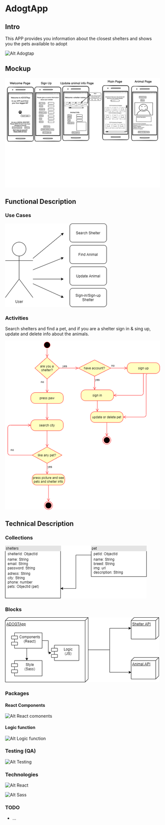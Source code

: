# AdogtApp

## Intro

This APP provides you information about the closest shelters and shows you the pets available to adopt

![Alt Adogtap](https://media2.giphy.com/media/eYilisUwipOEM/giphy.gif?cid=ecf05e471g8xjdntjop71tdweqwwnuf5vdu8ru15eta7o9v1&rid=giphy.gif)

## Mockup

![Alt Mockup](mockup.png)

## Functional Description

### Use Cases

![Alt Use Cases](useCases.png)

### Activities

Search shelters and find a pet, and if you are a shelter sign in & sing up, update and delete info about the animals.

![Alt Operate Activity](opActivities.png)

## Technical Description

### Collections

![Alt Collections](collections.png)

### Blocks

![Alt Blocks](blocks.png)

### Packages

#### React Components 

![Alt React comonents](componentsReact.png)

#### Logic function

![Alt Logic function](logic.png)

### Testing (QA)

![Alt Testing](testing.png)

### Technologies

![Alt React](https://blog.wildix.com/wp-content/uploads/2020/06/react-logo.jpg "React")

![Alt Sass](https://sass-lang.com/assets/img/logos/logo-b6e1ef6e.svg "Sass")

### TODO


- ...
